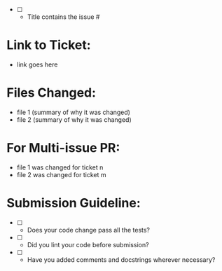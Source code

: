- [ ] - Title contains the issue #

# Link to Ticket:
- link goes here

# Files Changed:
- file 1 (summary of why it was changed)
- file 2 (summary of why it was changed)

# For Multi-issue PR:
- file 1 was changed for ticket n
- file 2 was changed for ticket m

# Submission Guideline:
- [ ] - Does your code change pass all the tests?
- [ ] - Did you lint your code before submission?
- [ ] - Have you added comments and docstrings wherever necessary?
